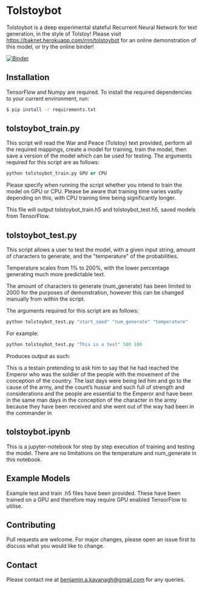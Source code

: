 # Tolstoybot

Tolstoybot is a deep experimental stateful Recurrent Neural Network for text generation, in the style of Tolstoy! Please visit <https://baknet.herokuapp.com/rnn/tolstoybot> for an online demonstration of this model, or try the online binder!

[![Binder](https://mybinder.org/badge_logo.svg)](https://mybinder.org/v2/gh/BAK2K3/Tolstoybot/master) 

## Installation

TensorFlow and Numpy are required. To install the required dependencies to your current environment, run:

```bash
$ pip install -r requirements.txt
```

## tolstoybot_train.py

This script will read the War and Peace (Tolstoy) text provided, perform all the required mappings, create a model for training, train the model, then save a version of the model which can be used for testing. The arguments required for this script are as follows:

```python
python tolstoybot_train.py GPU or CPU
```

Please specify when running the script whether you intend to train the model on GPU or CPU. Please be aware that training time varies vastly depending on this, with CPU training time being significantly longer.

This file will output tolstoybot_train.h5 and tolstoybot_test.h5, saved models from TensorFlow.

## tolstoybot_test.py

This script allows a user to test the model, with a given input string, amount of characters to generate, and the "temperature" of the probabilities. 

Temperature scales from 1% to 200%, with the lower percentage generating much more predictable text.  

The amount of characters to generate (num_generate) has been limited to 2000 for the purposes of demonstration, however this can be changed manually from within the script.  

The arguments required for this script are as follows:

```python
python tolstoybot_test.py "start_seed" "num_generate" "temperature"
```
For example:
```python
python tolstoybot_test.py "This is a test" 500 100
```
Produces output as such:

This is a testain pretending to ask him to say that he had reached the
Emperor who was the soldier of the people with the movement of the conception of
the country. The last days were being led him and go to the cause of the
army, and the count’s hussar and such full of strength and considerations and
the people are essential to the Emperor and have been in the same man days in the
conception of the character in the army because they have been
received and she went out of the way had been in the commander in


## tolstoybot.ipynb

This is a jupyter-notebook for step by step execution of training and testing the model. There are no limitations on the temperature and num_generate in this notebook.

## Example Models

Example test and train .h5 files have been provided. These have been trained on a GPU and therefore may require GPU enabled TensorFlow to utilise.

## Contributing
Pull requests are welcome. For major changes, please open an issue first to discuss what you would like to change.

## Contact
Please contact me at benjamin.a.kavanagh@gmail.com for any queries. 